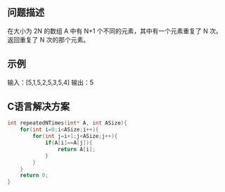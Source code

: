 问题描述
--------
在大小为 2N 的数组 A 中有 N+1 个不同的元素，其中有一个元素重复了 N 次。
返回重复了 N 次的那个元素。

示例
--------
输入：[5,1,5,2,5,3,5,4]
输出：5

C语言解决方案
-----------
```c
int repeatedNTimes(int* A, int ASize){
    for(int i=0;i<ASize;i++){
        for(int j=i+1;j<ASize;j++){
            if(A[i]==A[j]){
                return A[i];
            }
        }
    }
    return 0;
}
```
